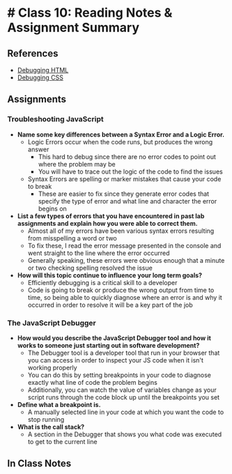 # # Class 10: Reading Notes & Assignment Summary

## References

* [Debugging HTML](https://developer.mozilla.org/en-US/docs/Learn/HTML/Introduction_to_HTML/Debugging_HTML)
* [Debugging CSS](https://developer.mozilla.org/en-US/docs/Learn/CSS/Building_blocks/Debugging_CSS)

## Assignments

### Troubleshooting JavaScript

* **Name some key differences between a Syntax Error and a Logic Error.**
  * Logic Errors occur when the code runs, but produces the wrong answer
    * This hard to debug since there are no error codes to point out where the problem may be
    * You will have to trace out the logic of the code to find the issues
  * Syntax Errors are spelling or marker mistakes that cause your code to break
    * These are easier to fix since they generate error codes that specify the type of error and what line and character the error begins on
* **List a few types of errors that you have encountered in past lab assignments and explain how you were able to correct them.**
  * Almost all of my errors have been various syntax errors resulting from misspelling a word or two
  * To fix these, I read the error message presented in the console and went straight to the line where the error occurred
  * Generally speaking, these errors were obvious enough that a minute or two checking spelling resolved the issue
* **How will this topic continue to influence your long term goals?**
  * Efficiently debugging is a critical skill to a developer
  * Code is going to break or produce the wrong output from time to time, so being able to quickly diagnose where an error is and why it occurred in order to resolve it will be a key part of the job

### The JavaScript Debugger

* **How would you describe the JavaScript Debugger tool and how it works to someone just starting out in software development?**
  * The Debugger tool is a developer tool that run in your browser that you can access in order to inspect your JS code when it isn't working properly
  * You can do this by setting breakpoints in your code to diagnose exactly what line of code the problem begins
  * Additionally, you can watch the value of variables change as your script runs through the code block up until the breakpoints you set
* **Define what a breakpoint is.**
  * A manually selected line in your code at which you want the code to stop running
* **What is the call stack?**
  * A section in the Debugger that shows you what code was executed to get to the current line

## In Class Notes
